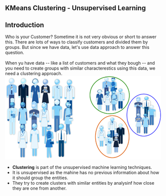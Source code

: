 ## KMeans Clustering - Unsupervised Learning

## Introduction

Who is your Customer? Sometime it is not very obvious or short to answer this. There are lots of ways to classify customers and divided them by groups. But since we have data, let's use data approach to answer this question.<br><br>
When yu have data -- like a list of customers and what they bough -- and you need to create groups with similar characterestics using this data, we need a clustering approach.<br>
![image.png](images/clustering.png)
- __Clustering__ is part of the unsupervised machine learning techniques.
- It is unsupervised as the mahine has no previous information about how it should group the entities.
- They try to create clusters with similar entities by analysinf how close they are one from another.
